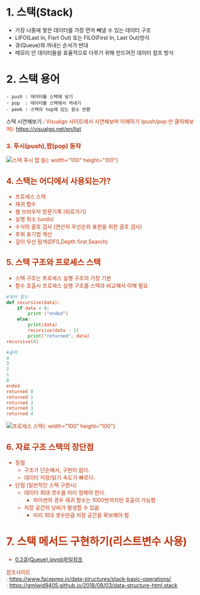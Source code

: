 # 1. 스택(Stack)
- 가장 나중에 쌓은 데이터를 가장 먼저 빼낼 수 있는 데이터 구조
- LIFO(Last In, Fisrt Out) 또는 FILO(First In, Last Out)방식
- 큐(Queue)와 꺼내는 순서가 반대
- 메모리 안 데이터들을 효율적으로 다루기 위해 만드어진 데이터 참조 방식


# 2. 스택 용어
```
- push : 데이터를 스택에 넣기
- pop  : 데이터를 스택에서 꺼내기
- peek : 스택의 top에 있는 원소 반환

```
스택 시연해보기 : <font color='#BF360C'>Visualgo 사이트에서 시연해보며 이해하기 (push/pop 만 클릭해보며): https://visualgo.net/en/list

### 3. 푸시(push),팝(pop) 동작
![스택 푸시 팝 동](https://i.imgur.com/D02ySLP.gif){: width="100" height="100"}



## 4. 스택는 어디에서 사용되는가?
- 프로세스 스택
- 재귀 함수
- 웹 브라우저 방문기록 (뒤로가기)
- 실행 취소 (undo)
- 수식의 괄호 검사 (연산자 우선순위 표현을 위한 괄호 검사)
- 후위 표기법 계산
- 깊이 우선 탐색(DFS,Depth first Search)


## 5. 스택 구조와 프로세스 스택
- 스택 구조는 프로세스 실행 구조의 가장 기본
- 함수 호출시 프로세스 실행 구조를 스택과 비교해서 이해 필요
```python
#재귀 함수
def recursive(data):
    if data < 0:
        print ("ended")
    else:
        print(data)
        recursive(data - 1)
        print("returned", data) 
recursive(4)
```
```python
#출력
4
3
2
1
0
ended
returned 0
returned 1
returned 2
returned 3
returned 4
```
![프로세스 스택](https://i.imgur.com/dZzTXK2.png){: width="100" height="100"}


## 6. 자료 구조 스택의 장단점
- 장점
  - 구조가 단순해서, 구현이 쉽다.
  - 데이터 저장/읽기 속도가 빠르다.
- 단점 (일반적인 스택 구현시) 
  - 데이터 최대 갯수를 미리 정해야 한다. 
    - 파이썬의 경우 재귀 함수는 1000번까지만 호출이 가능함
  - 저장 공간의 낭비가 발생할 수 있음
    - 미리 최대 갯수만큼 저장 공간을 확보해야 함


# 7. 스택 메서드 구현하기(리스트변수 사용)
- [0.2큐(Queue).ipynb파일참조](.ipynb)

       
   
    
참조사이트    
: https://www.faceprep.in/data-structures/stack-basic-operations/    
: https://gmlwjd9405.github.io/2018/08/03/data-structure-html.stack
  
